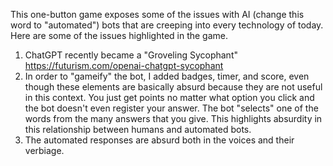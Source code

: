 This one-button game exposes some of the issues with AI (change this word to "automated") bots that are creeping into every technology of today. Here are some of the issues highlighted in the game.

1. ChatGPT recently became a "Groveling Sycophant" https://futurism.com/openai-chatgpt-sycophant
2. In order to "gameify" the bot, I added badges, timer, and score, even though these elements are basically absurd because they are not useful in this context. You just get points no matter what option you click and the bot doesn't even register your answer. The bot "selects" one of the words from the many answers that you give. This highlights absurdity in this relationship between humans and automated bots.
3. The automated responses are absurd both in the voices and their verbiage. 
